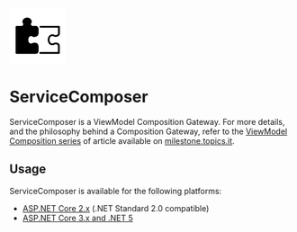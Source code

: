 <img src="img/logo.png" width="100" />

# ServiceComposer

ServiceComposer is a ViewModel Composition Gateway. For more details, and the philosophy behind a Composition Gateway, refer to the [ViewModel Composition series](https://milestone.topics.it/categories/view-model-composition) of article available on [milestone.topics.it](https://milestone.topics.it/).

## Usage

ServiceComposer is available for the following platforms:

- [ASP.NET Core 2.x](asp-net-core-2x) (.NET Standard 2.0 compatible)
- [ASP.NET Core 3.x and .NET 5](asp-net-core-3x)
